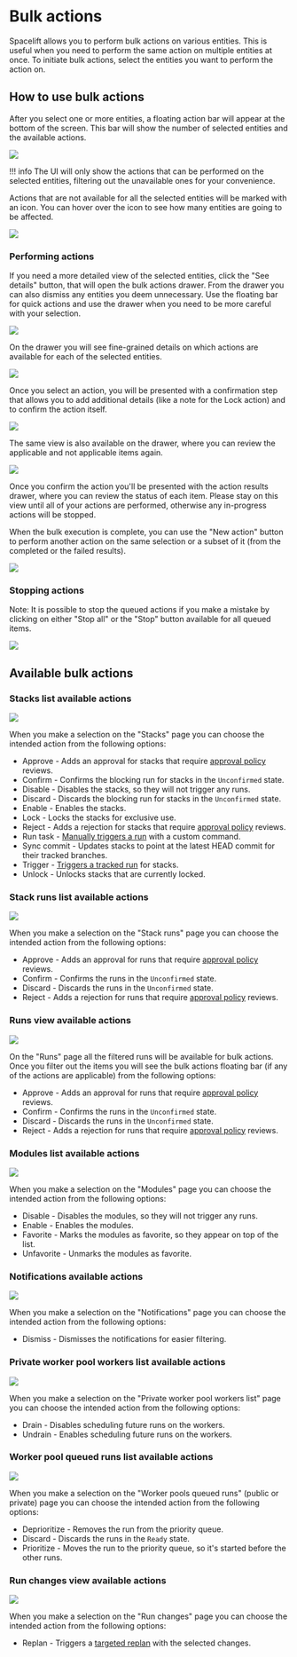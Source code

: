 # Bulk actions

Spacelift allows you to perform bulk actions on various entities. This is useful when you need to perform the same action on multiple entities at once. To initiate bulk actions, select the entities you want to perform the action on.

## How to use bulk actions

After you select one or more entities, a floating action bar will appear at the bottom of the screen. This bar will show the number of selected entities and the available actions.

![](../assets/screenshots/bulk-actions/floating-bar.png)

!!! info
The UI will only show the actions that can be performed on the selected entities, filtering out the unavailable ones for your convenience.

Actions that are not available for all the selected entities will be marked with an icon. You can hover over the icon to see how many entities are going to be affected.

![](../assets/screenshots/bulk-actions/partial-action-floating-bar.png)

### Performing actions

If you need a more detailed view of the selected entities, click the "See details" button, that will open the bulk actions drawer. From the drawer you can also dismiss any entities you deem unnecessary. Use the floating bar for quick actions and use the drawer when you need to be more careful with your selection.

![](../assets/screenshots/bulk-actions/drawer.png)

On the drawer you will see fine-grained details on which actions are available for each of the selected entities.

![](../assets/screenshots/bulk-actions/partial-action-drawer.png)

Once you select an action, you will be presented with a confirmation step that allows you to add additional details (like a note for the Lock action) and to confirm the action itself.

![](../assets/screenshots/bulk-actions/confirm-action-floating-bar.png)

The same view is also available on the drawer, where you can review the applicable and not applicable items again.

![](../assets/screenshots/bulk-actions/confirm-action-drawer.png)

Once you confirm the action you'll be presented with the action results drawer, where you can review the status of each item. Please stay on this view until all of your actions are performed, otherwise any in-progress actions will be stopped.

When the bulk execution is complete, you can use the "New action" button to perform another action on the same selection or a subset of it (from the completed or the failed results).

![](../assets/screenshots/bulk-actions/result-drawer.png)

### Stopping actions

Note: It is possible to stop the queued actions if you make a mistake by clicking on either "Stop all" or the "Stop" button available for all queued items.

![](../assets/screenshots/bulk-actions/pending-actions.png)

## Available bulk actions

### Stacks list available actions

![](../assets/screenshots/bulk-actions/floating-bar.png)

When you make a selection on the "Stacks" page you can choose the intended action from the following options:

- Approve - Adds an approval for stacks that require [approval policy](../concepts/policy/approval-policy.md) reviews.
- Confirm - Confirms the blocking run for stacks in the `Unconfirmed` state.
- Disable - Disables the stacks, so they will not trigger any runs.
- Discard - Discards the blocking run for stacks in the `Unconfirmed` state.
- Enable - Enables the stacks.
- Lock - Locks the stacks for exclusive use.
- Reject - Adds a rejection for stacks that require [approval policy](../concepts/policy/approval-policy.md) reviews.
- Run task - [Manually triggers a run](../concepts/run/task.md) with a custom command.
- Sync commit - Updates stacks to point at the latest HEAD commit for their tracked branches.
- Trigger - [Triggers a tracked run](../concepts/run/tracked.md#triggering-manually) for stacks.
- Unlock - Unlocks stacks that are currently locked.

### Stack runs list available actions

![](../assets/screenshots/bulk-actions/stack-runs.png)

When you make a selection on the "Stack runs" page you can choose the intended action from the following options:

- Approve - Adds an approval for runs that require [approval policy](../concepts/policy/approval-policy.md) reviews.
- Confirm - Confirms the runs in the `Unconfirmed` state.
- Discard - Discards the runs in the `Unconfirmed` state.
- Reject - Adds a rejection for runs that require [approval policy](../concepts/policy/approval-policy.md) reviews.

### Runs view available actions

![](../assets/screenshots/bulk-actions/runs.png)

On the "Runs" page all the filtered runs will be available for bulk actions. Once you filter out the items you will see the bulk actions floating bar (if any of the actions are applicable) from the following options:

- Approve - Adds an approval for runs that require [approval policy](../concepts/policy/approval-policy.md) reviews.
- Confirm - Confirms the runs in the `Unconfirmed` state.
- Discard - Discards the runs in the `Unconfirmed` state.
- Reject - Adds a rejection for runs that require [approval policy](../concepts/policy/approval-policy.md) reviews.

### Modules list available actions

![](../assets/screenshots/bulk-actions/modules.png)

When you make a selection on the "Modules" page you can choose the intended action from the following options:

- Disable - Disables the modules, so they will not trigger any runs.
- Enable - Enables the modules.
- Favorite - Marks the modules as favorite, so they appear on top of the list.
- Unfavorite - Unmarks the modules as favorite.

### Notifications available actions

![](../assets/screenshots/bulk-actions/notifications.png)

When you make a selection on the "Notifications" page you can choose the intended action from the following options:

- Dismiss - Dismisses the notifications for easier filtering.

### Private worker pool workers list available actions

![](../assets/screenshots/bulk-actions/private-worker-pool-workers.png)

When you make a selection on the "Private worker pool workers list" page you can choose the intended action from the following options:

- Drain - Disables scheduling future runs on the workers.
- Undrain - Enables scheduling future runs on the workers.

### Worker pool queued runs list available actions

![](../assets/screenshots/bulk-actions/worker-pool-queued-runs.png)

When you make a selection on the "Worker pools queued runs" (public or private) page you can choose the intended action from the following options:

- Deprioritize - Removes the run from the priority queue.
- Discard - Discards the runs in the `Ready` state.
- Prioritize - Moves the run to the priority queue, so it's started before the other runs.

### Run changes view available actions

![](../assets/screenshots/bulk-actions/run-changes.png)

When you make a selection on the "Run changes" page you can choose the intended action from the following options:

- Replan - Triggers a [targeted replan](../concepts/run/tracked.md#targeted-replan) with the selected changes.
